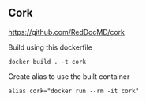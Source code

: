 Cork
---
https://github.com/RedDocMD/cork

Build using this dockerfile

`docker build . -t cork`

Create alias to use the built container

`alias cork="docker run --rm -it cork"`
